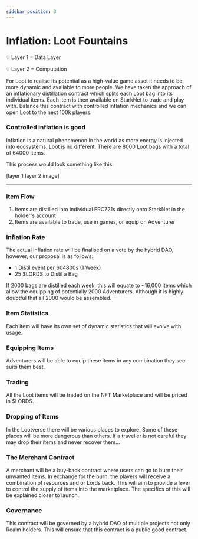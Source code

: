 ```yaml
---
sidebar_position: 3
---
```


# Inflation: Loot Fountains

💡 Layer 1 = Data Layer

💡 Layer 2 = Computation

For Loot to realise its potential as a high-value game asset it needs to be more dynamic and available to more people. We have taken the approach of an inflationary distillation contract which splits each Loot bag into its individual items. Each item is then available on StarkNet to trade and play with. Balance this contract with controlled inflation mechanics and we can open Loot to the next 100k players.

### Controlled inflation is good

Inflation is a natural phenomenon in the world as more energy is injected into ecosystems. Loot is no different. There are 8000 Loot bags with a total of 64000 items.

This process would look something like this:

[layer 1 layer 2 image]

---

### Item Flow

1. Items are distilled into individual ERC721s directly onto StarkNet in the holder's account
2. Items are available to trade, use in games, or equip on Adventurer

### Inflation Rate

The actual inflation rate will be finalised on a vote by the hybrid DAO, however, our proposal is as follows:

- 1 Distil event per 604800s (1 Week)
- 25 $LORDS to Distil a Bag

If 2000 bags are distilled each week, this will equate to ~16,000 items which allow the equipping of potentially 2000 Adventurers. Although it is highly doubtful that all 2000 would be assembled.

### Item Statistics

Each item will have its own set of dynamic statistics that will evolve with usage.

### Equipping Items

Adventurers will be able to equip these items in any combination they see suits them best.

### Trading

All the Loot items will be traded on the NFT Marketplace and will be priced in $LORDS.

### Dropping of Items

In the Lootverse there will be various places to explore. Some of these places will be more dangerous than others. If a traveller is not careful they may drop their items and never recover them...

### The Merchant Contract

A merchant will be a buy-back contract where users can go to burn their unwanted items. In exchange for the burn, the players will receive a combination of resources and or Lords back. This will aim to provide a lever to control the supply of items into the marketplace. The specifics of this will be explained closer to launch.

### Governance

This contract will be governed by a hybrid DAO of multiple projects not only Realm holders. This will ensure that this contract is a public good contract.
